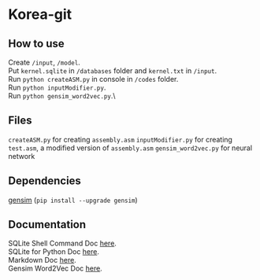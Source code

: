 # Korea-git

## How to use

Create `/input`, `/model`.\
Put `kernel.sqlite` in `/databases` folder and `kernel.txt` in `/input`.\
Run `python createASM.py` in console in `/codes` folder.\
Run `python inputModifier.py`.\
Run `python gensim_word2vec.py`.\

## Files

`createASM.py` for creating `assembly.asm`
`inputModifier.py` for creating `test.asm`, a modified version of `assembly.asm`
`gensim_word2vec.py` for neural network

## Dependencies

[gensim](https://radimrehurek.com/gensim/) (`pip install --upgrade gensim`)

## Documentation

SQLite Shell Command Doc [here](https://sqlite.org/cli.html).\
SQLite for Python Doc [here](https://docs.python.org/fr/3.6/library/sqlite3.html).\
Markdown Doc [here](https://github.com/adam-p/markdown-here/wiki/Markdown-Cheatsheet).\
Gensim Word2Vec Doc [here](https://radimrehurek.com/gensim/models/word2vec.html).
